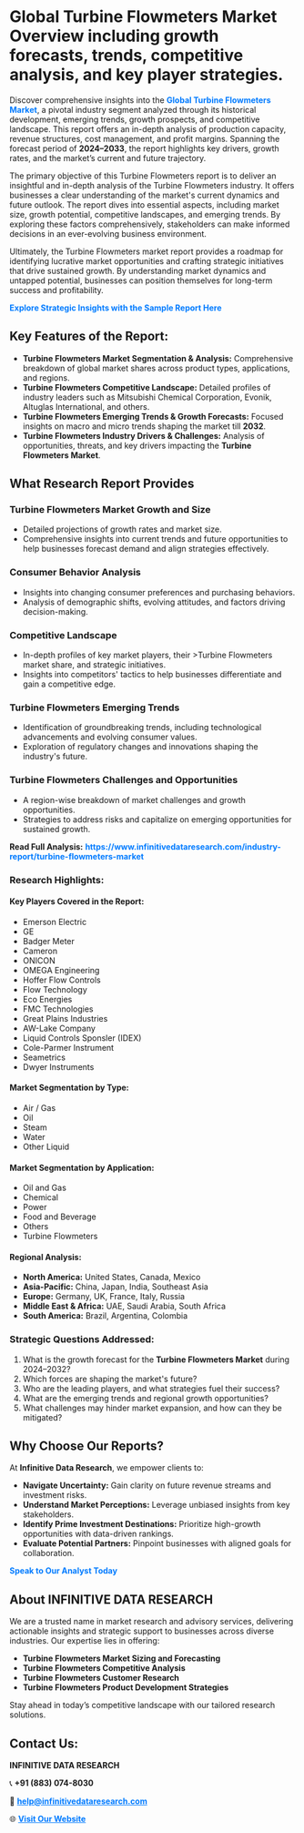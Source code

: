 <h1>Global Turbine Flowmeters Market Overview including growth forecasts, trends, competitive analysis, and key player strategies.</h1>
<p>
Discover comprehensive insights into the 
<a href="https://www.infinitivedataresearch.com/industry-report/turbine-flowmeters-market" rel="dofollow" style="color: #007BFF; text-decoration: none;"><strong>Global Turbine Flowmeters Market</strong></a>, a pivotal industry segment analyzed through its historical development, emerging trends, growth prospects, and competitive landscape. This report offers an in-depth analysis of production capacity, revenue structures, cost management, and profit margins. Spanning the forecast period of <strong>2024–2033</strong>, the report highlights key drivers, growth rates, and the market’s current and future trajectory.
</p>
<p>
The primary objective of this Turbine Flowmeters report is to deliver an insightful and in-depth analysis of the Turbine Flowmeters industry. It offers businesses a clear understanding of the market's current dynamics and future outlook. The report dives into essential aspects, including market size, growth potential, competitive landscapes, and emerging trends. By exploring these factors comprehensively, stakeholders can make informed decisions in an ever-evolving business environment.
</p>
<p>
Ultimately, the Turbine Flowmeters market report provides a roadmap for identifying lucrative market opportunities and crafting strategic initiatives that drive sustained growth. By understanding market dynamics and untapped potential, businesses can position themselves for long-term success and profitability.
</p>
<p>
<a href="https://www.infinitivedataresearch.com/request-sample/reportId=103462" style="color: #007BFF; text-decoration: none;"><strong>Explore Strategic Insights with the Sample Report Here</strong></a>
</p>

<h2>Key Features of the Report:</h2>
<ul>
<li><strong>Turbine Flowmeters Market Segmentation & Analysis:</strong> Comprehensive breakdown of global market shares across product types, applications, and regions.</li>
<li><strong>Turbine Flowmeters Competitive Landscape:</strong> Detailed profiles of industry leaders such as Mitsubishi Chemical Corporation, Evonik, Altuglas International, and others.</li>
<li><strong>Turbine Flowmeters Emerging Trends & Growth Forecasts:</strong> Focused insights on macro and micro trends shaping the market till <strong>2032</strong>.</li>
<li><strong>Turbine Flowmeters Industry Drivers & Challenges:</strong> Analysis of opportunities, threats, and key drivers impacting the <strong>Turbine Flowmeters Market</strong>.</li>
</ul>

<h2>What Research Report Provides</h2>
<h3>Turbine Flowmeters Market Growth and Size</h3>
<ul>
<li>Detailed projections of growth rates and market size.</li>
<li>Comprehensive insights into current trends and future opportunities to help businesses forecast demand and align strategies effectively.</li>
</ul>

<h3>Consumer Behavior Analysis</h3>
<ul>
<li>Insights into changing consumer preferences and purchasing behaviors.</li>
<li>Analysis of demographic shifts, evolving attitudes, and factors driving decision-making.</li>
</ul>

<h3>Competitive Landscape</h3>
<ul>
<li>In-depth profiles of key market players, their >Turbine Flowmeters market share, and strategic initiatives.</li>
<li>Insights into competitors' tactics to help businesses differentiate and gain a competitive edge.</li>
</ul>

<h3>Turbine Flowmeters Emerging Trends</h3>
<ul>
<li>Identification of groundbreaking trends, including technological advancements and evolving consumer values.</li>
<li>Exploration of regulatory changes and innovations shaping the industry's future.</li>
</ul>

<h3>Turbine Flowmeters Challenges and Opportunities</h3>
<ul>
<li>A region-wise breakdown of market challenges and growth opportunities.</li>
<li>Strategies to address risks and capitalize on emerging opportunities for sustained growth.</li>
</ul>
<p><strong>Read Full Analysis:</strong> <a href="https://www.infinitivedataresearch.com/industry-report/turbine-flowmeters-market" rel="dofollow" style="color: #007BFF; text-decoration: none;"><strong>https://www.infinitivedataresearch.com/industry-report/turbine-flowmeters-market</strong></a></p>
<h3>Research Highlights:</h3>
<h4>Key Players Covered in the Report:</h4>
<ul><li>Emerson Electric</li><li>GE</li><li>Badger Meter</li><li>Cameron</li><li>ONICON</li><li>OMEGA Engineering</li><li>Hoffer Flow Controls</li><li>Flow Technology</li><li>Eco Energies</li><li>FMC Technologies</li><li>Great Plains Industries</li><li>AW-Lake Company</li><li>Liquid Controls Sponsler (IDEX)</li><li>Cole-Parmer Instrument</li><li>Seametrics</li><li>Dwyer Instruments</li></ul>
<h4>Market Segmentation by Type:</h4>
<ul><li>Air / Gas</li><li>Oil</li><li>Steam</li><li>Water</li><li>Other Liquid</li></ul>
<h4>Market Segmentation by Application:</h4>
<ul><li>Oil and Gas</li><li>Chemical</li><li>Power</li><li>Food and Beverage</li><li>Others</li><li>Turbine Flowmeters</li></ul>

<h4>Regional Analysis:</h4>
<ul>
<li><strong>North America:</strong> United States, Canada, Mexico</li>
<li><strong>Asia-Pacific:</strong> China, Japan, India, Southeast Asia</li>
<li><strong>Europe:</strong> Germany, UK, France, Italy, Russia</li>
<li><strong>Middle East & Africa:</strong> UAE, Saudi Arabia, South Africa</li>
<li><strong>South America:</strong> Brazil, Argentina, Colombia</li>
</ul>

<h3>Strategic Questions Addressed:</h3>
<ol>
<li>What is the growth forecast for the <strong>Turbine Flowmeters Market</strong> during 2024–2032?</li>
<li>Which forces are shaping the market's future?</li>
<li>Who are the leading players, and what strategies fuel their success?</li>
<li>What are the emerging trends and regional growth opportunities?</li>
<li>What challenges may hinder market expansion, and how can they be mitigated?</li>
</ol>

<h2>Why Choose Our Reports?</h2>
<p>At <strong>Infinitive Data Research</strong>, we empower clients to:</p>
<ul>
<li><strong>Navigate Uncertainty:</strong> Gain clarity on future revenue streams and investment risks.</li>
<li><strong>Understand Market Perceptions:</strong> Leverage unbiased insights from key stakeholders.</li>
<li><strong>Identify Prime Investment Destinations:</strong> Prioritize high-growth opportunities with data-driven rankings.</li>
<li><strong>Evaluate Potential Partners:</strong> Pinpoint businesses with aligned goals for collaboration.</li>
</ul>
<p><a href="https://www.infinitivedataresearch.com/industry-report/turbine-flowmeters-market" rel="dofollow" style="color: #007BFF; text-decoration: none;"><strong>Speak to Our Analyst Today</strong></a></p>

<h2>About INFINITIVE DATA RESEARCH</h2>
<p>We are a trusted name in market research and advisory services, delivering actionable insights and strategic support to businesses across diverse industries. Our expertise lies in offering:</p>
<ul>
<li><strong>Turbine Flowmeters Market Sizing and Forecasting</strong></li>
<li><strong>Turbine Flowmeters Competitive Analysis</strong></li>
<li><strong>Turbine Flowmeters Customer Research</strong></li>
<li><strong>Turbine Flowmeters Product Development Strategies</strong></li>
</ul>
<p>Stay ahead in today’s competitive landscape with our tailored research solutions.</p>

<h2>Contact Us:</h2>
<p><strong>INFINITIVE DATA RESEARCH</strong></p>
<p>📞 <strong>+91 (883) 074-8030</strong></p>
<p>📧 <strong><a href="mailto:help@infinitivedataresearch.com" style="color: #007BFF;">help@infinitivedataresearch.com</a></strong></p>
<p>🌐 <strong><a href="https://www.infinitivedataresearch.com" rel="dofollow" style="color: #007BFF;">Visit Our Website</a></strong></p>